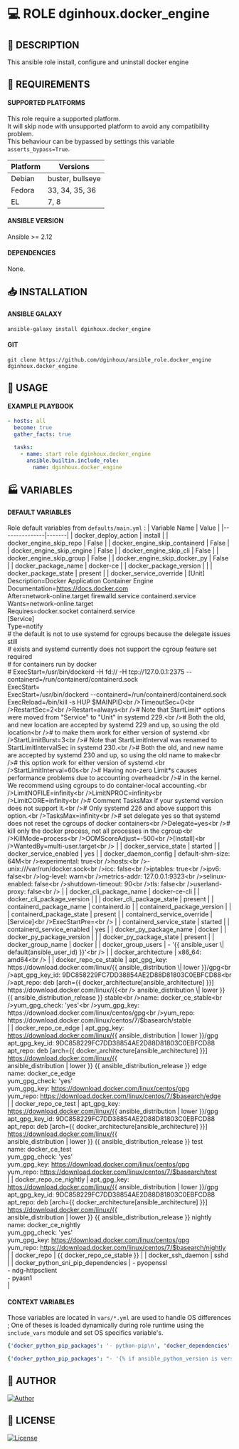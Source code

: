 # :computer: ROLE dginhoux.docker_engine

## :scroll: DESCRIPTION

This ansible role install, configure and uninstall docker engine<br />


## :nut_and_bolt: REQUIREMENTS

#### SUPPORTED PLATFORMS

This role require a supported platform. <br />
It will skip node with unsupported platform to avoid any compatibility problem. <br />
This behaviour can be bypassed by settings this variable `asserts_bypass=True`.

| Platform | Versions |
|----------|----------|
| Debian | buster, bullseye |
| Fedora | 33, 34, 35, 36 |
| EL | 7, 8 |


#### ANSIBLE VERSION

Ansible >= 2.12


#### DEPENDENCIES

None.


## :inbox_tray: INSTALLATION

#### ANSIBLE GALAXY

```shell
ansible-galaxy install dginhoux.docker_engine
```

#### GIT

```shell
git clone https://github.com/dginhoux/ansible_role.docker_engine dginhoux.docker_engine
```


## :rocket: USAGE

#### EXAMPLE PLAYBOOK

```yaml
- hosts: all
  become: true
  gather_facts: true

  tasks:
    - name: start role dginhoux.docker_engine
      ansible.builtin.include_role:
        name: dginhoux.docker_engine
```


## :factory: VARIABLES
#### DEFAULT VARIABLES
Role default variables from `defaults/main.yml` : 
| Variable Name | Value |
|---------------|-------|
| docker_deploy_action | install |
| docker_engine_skip_repo | False |
| docker_engine_skip_containerd | False |
| docker_engine_skip_engine | False |
| docker_engine_skip_cli | False |
| docker_engine_skip_group | False |
| docker_engine_skip_docker_py | False |
| docker_package_name | docker-ce |
| docker_package_version |  |
| docker_package_state | present |
| docker_service_override | [Unit]<br />Description=Docker Application Container Engine<br />Documentation=https://docs.docker.com<br />After=network-online.target firewalld.service containerd.service<br />Wants=network-online.target<br />Requires=docker.socket containerd.service<br />[Service]<br />Type=notify<br /># the default is not to use systemd for cgroups because the delegate issues still<br /># exists and systemd currently does not support the cgroup feature set required<br /># for containers run by docker<br /># ExecStart=/usr/bin/dockerd -H fd:// -H tcp://127.0.0.1:2375 --containerd=/run/containerd/containerd.sock<br />ExecStart=<br />ExecStart=/usr/bin/dockerd --containerd=/run/containerd/containerd.sock<br />ExecReload=/bin/kill -s HUP $MAINPID<br />TimeoutSec=0<br />RestartSec=2<br />Restart=always<br /># Note that StartLimit* options were moved from "Service" to "Unit" in systemd 229.<br /># Both the old, and new location are accepted by systemd 229 and up, so using the old location<br /># to make them work for either version of systemd.<br />StartLimitBurst=3<br /># Note that StartLimitInterval was renamed to StartLimitIntervalSec in systemd 230.<br /># Both the old, and new name are accepted by systemd 230 and up, so using the old name to make<br /># this option work for either version of systemd.<br />StartLimitInterval=60s<br /># Having non-zero Limit*s causes performance problems due to accounting overhead<br /># in the kernel. We recommend using cgroups to do container-local accounting.<br />LimitNOFILE=infinity<br />LimitNPROC=infinity<br />LimitCORE=infinity<br /># Comment TasksMax if your systemd version does not support it.<br /># Only systemd 226 and above support this option.<br />TasksMax=infinity<br /># set delegate yes so that systemd does not reset the cgroups of docker containers<br />Delegate=yes<br /># kill only the docker process, not all processes in the cgroup<br />KillMode=process<br />OOMScoreAdjust=-500<br />[Install]<br />WantedBy=multi-user.target<br /> |
| docker_service_state | started |
| docker_service_enabled | yes |
| docker_daemon_config | default-shm-size: 64M<br />experimental: true<br />hosts:<br />- unix:///var/run/docker.sock<br />icc: false<br />iptables: true<br />ipv6: false<br />log-level: warn<br />metrics-addr: 127.0.0.1:9323<br />selinux-enabled: false<br />shutdown-timeout: 90<br />tls: false<br />userland-proxy: false<br /> |
| docker_cli_package_name | docker-ce-cli |
| docker_cli_package_version |  |
| docker_cli_package_state | present |
| containerd_package_name | containerd.io |
| containerd_package_version |  |
| containerd_package_state | present |
| containerd_service_override | [Service]<br />ExecStartPre=<br /> |
| containerd_service_state | started |
| containerd_service_enabled | yes |
| docker_py_package_name | docker |
| docker_py_package_version |  |
| docker_py_package_state | present |
| docker_group_name | docker |
| docker_group_users | - '{{ ansible_user  \| default(ansible_user_id) }}'<br /> |
| docker_architecture | x86_64: amd64<br /> |
| docker_repo_ce_stable | apt_gpg_key: https://download.docker.com/linux/{{ ansible_distribution  \| lower }}/gpg<br />apt_gpg_key_id: 9DC858229FC7DD38854AE2D88D81803C0EBFCD88<br />apt_repo: deb [arch={{ docker_architecture[ansible_architecture] }}] https://download.docker.com/linux/{{<br />  ansible_distribution  \| lower }} {{ ansible_distribution_release }} stable<br />name: docker_ce_stable<br />yum_gpg_check: 'yes'<br />yum_gpg_key: https://download.docker.com/linux/centos/gpg<br />yum_repo: https://download.docker.com/linux/centos/7/$basearch/stable<br /> |
| docker_repo_ce_edge | apt_gpg_key: https://download.docker.com/linux/{{ ansible_distribution  \| lower }}/gpg<br />apt_gpg_key_id: 9DC858229FC7DD38854AE2D88D81803C0EBFCD88<br />apt_repo: deb [arch={{ docker_architecture[ansible_architecture] }}] https://download.docker.com/linux/{{<br />  ansible_distribution  \| lower }} {{ ansible_distribution_release }} edge<br />name: docker_ce_edge<br />yum_gpg_check: 'yes'<br />yum_gpg_key: https://download.docker.com/linux/centos/gpg<br />yum_repo: https://download.docker.com/linux/centos/7/$basearch/edge<br /> |
| docker_repo_ce_test | apt_gpg_key: https://download.docker.com/linux/{{ ansible_distribution  \| lower }}/gpg<br />apt_gpg_key_id: 9DC858229FC7DD38854AE2D88D81803C0EBFCD88<br />apt_repo: deb [arch={{ docker_architecture[ansible_architecture] }}] https://download.docker.com/linux/{{<br />  ansible_distribution  \| lower }} {{ ansible_distribution_release }} test<br />name: docker_ce_test<br />yum_gpg_check: 'yes'<br />yum_gpg_key: https://download.docker.com/linux/centos/gpg<br />yum_repo: https://download.docker.com/linux/centos/7/$basearch/test<br /> |
| docker_repo_ce_nightly | apt_gpg_key: https://download.docker.com/linux/{{ ansible_distribution  \| lower }}/gpg<br />apt_gpg_key_id: 9DC858229FC7DD38854AE2D88D81803C0EBFCD88<br />apt_repo: deb [arch={{ docker_architecture[ansible_architecture] }}] https://download.docker.com/linux/{{<br />  ansible_distribution  \| lower }} {{ ansible_distribution_release }} nightly<br />name: docker_ce_nightly<br />yum_gpg_check: 'yes'<br />yum_gpg_key: https://download.docker.com/linux/centos/gpg<br />yum_repo: https://download.docker.com/linux/centos/7/$basearch/nightly<br /> |
| docker_repo | {{ docker_repo_ce_stable }} |
| docker_ssh_daemon | sshd |
| docker_python_sni_pip_dependencies | - pyopenssl<br />- ndg-httpsclient<br />- pyasn1<br /> |


#### CONTEXT VARIABLES

Those variables are located in `vars/*.yml` are used to handle OS differences ; One of theses is loaded dynamically during role
runtime using the `include_vars` module and set OS specifics variable's.



```yaml
{'docker_python_pip_packages': '- python-pip\n', 'docker_dependencies': '[]\n'}
```
    


```yaml
{'docker_python_pip_packages': "- '{% if ansible_python_version is version_compare(''3.0.0'', ''<'') %}python-pip{%\n  else %}python3-pip{% endif %}'\n", 'docker_dependencies': '- xfsprogs\n'}
```
    





## :man: AUTHOR

[![Author](https://img.shields.io/badge/maintained%20by-dginhoux-e00000?style=flat-square)](https://github.com/dginhoux)


## :bookmark_tabs: LICENSE

[![License](https://img.shields.io/github/license/dginhoux/ansible_role.docker_engine?style=flat-square)](https://github.com/dginhoux/ansible_role.docker_engine/blob/master/LICENSE)